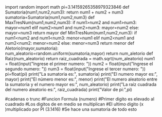 import random
import math
pi=3.14159265358979323846
def Sumatoria(num1,num2,num3):
    return num1 + num2 + num3
sumatoria=Sumatoria(num1,num2,num3)
def MaxTresNum(num1,num2,num3):
    if num1>num2 and num1>num3:
        mayor=num1
    elif num2>num1 and num2>num3:
        mayor=num2
    else:
        mayor=num3
    return mayor
def MinTresNum(num1,num2,num3):
    if num1<num2 and num1<num3:
        menor=num1
    elif num2<num1 and num2<num2:
        menor=num2
    else:
        menor=num3
    return menor
def Aletorio(mayor,sumatoria):
    num_aleatorio=random.uniform(sumatoria,mayor)
    return num_aletorio
def Raiz(num_aleatorio)
return raiz_cuadrada = math.sqrt(num_aleatorio)
num1 = float(input("Ingrese el primer numero: "))
num2 = float(input("Ingrese el segundo numero: "))
num3 = float(input("Ingrese el tercer numero: "))
pi=float(pi)
print("La sumatoria es:", sumatoria)
print("El numero mayor es:", mayor)
print("El número menor es:", menor)
print("El numero aleatorio entre la sumatoria y el numero mayor es:", num_aleatorio)
print("La raíz cuadrada del numero aleatorio es:", raiz_cuadrada)
print("Valor de pi:",pi)

#cadenas o trunc
#Funcion Formula (numero)
#Primer digito es elevado al cuadrado
#Los digitos de en medio se multiplican
#El ultimo digito (x )multiplicado por PI (3.1416)
#Se hace una sumatoria de todo esto
